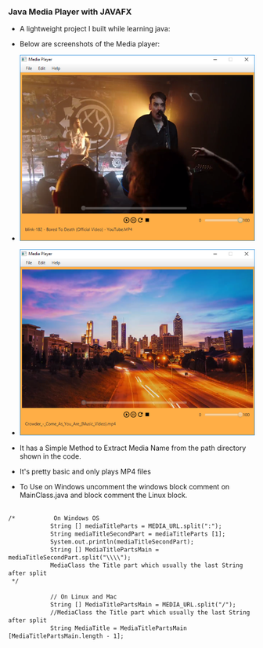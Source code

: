### **Java Media Player with JAVAFX**
- A lightweight project I built while learning java:

- Below are screenshots of the Media player:

- ![A Screenshot of the Media Player Home](https://github.com/ItsCosmas/JavaFX-simple-MediaPlayer/blob/master/src/com/cozytheDEV/Screenshots/homeScreenshot.PNG) <br />
- ![A Screenshot of the Media Player Home](https://github.com/ItsCosmas/JavaFX-simple-MediaPlayer/blob/master/src/com/cozytheDEV/Screenshots/homescreen.PNG) <br />

- It has a Simple Method to Extract Media Name from the path directory shown in the code.
- It's pretty basic and only plays MP4 files

- To Use on Windows uncomment the windows block comment on MainClass.java and block comment the Linux block.
```

/*			 On Windows OS
            String [] mediaTitleParts = MEDIA_URL.split(":");
            String mediaTitleSecondPart = mediaTitleParts [1];
            System.out.println(mediaTitleSecondPart);
            String [] MediaTitlePartsMain = mediaTitleSecondPart.split("\\\\");
            MediaClass the Title part which usually the last String after split
 */

			// On Linux and Mac
			String [] MediaTitlePartsMain = MEDIA_URL.split("/");
			//MediaClass the Title part which usually the last String after split
			String MediaTitle = MediaTitlePartsMain [MediaTitlePartsMain.length - 1];
```
